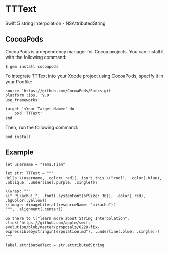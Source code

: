 # TTText

Swift 5 string interpolation - NSAttributedString
## CocoaPods

CocoaPods is a dependency manager for Cocoa projects. You can install it with the following command:

```
$ gem install cocoapods
```
To integrate TTText into your Xcode project using CocoaPods, specify it in your Podfile:

```
source 'https://github.com/CocoaPods/Specs.git'
platform :ios, '9.0'
use_frameworks!

target '<Your Target Name>' do
    pod 'TTText'
end
```
Then, run the following command:
```
pod install
```

## Example


    let username = "Tema.Tian"
    
    let str: TTText = """
    Hello \(username, .color(.red)), isn't this \("cool", .color(.blue), .oblique, .underline(.purple, .single))?
    
    \(wrap: """
    \(" Pikachu! ", .font(.systemFont(ofSize: 36)), .color(.red), .bgColor(.yellow))
    \(image: #imageLiteral(resourceName: "pikachu"))
    """, .alignment(.center))
    
    Go there to \("learn more about String Interpolation", .link("https://github.com/apple/swift-evolution/blob/master/proposals/0228-fix-expressiblebystringinterpolation.md"), .underline(.blue, .single))!
    """
    
    label.attributedText = str.attributedString
